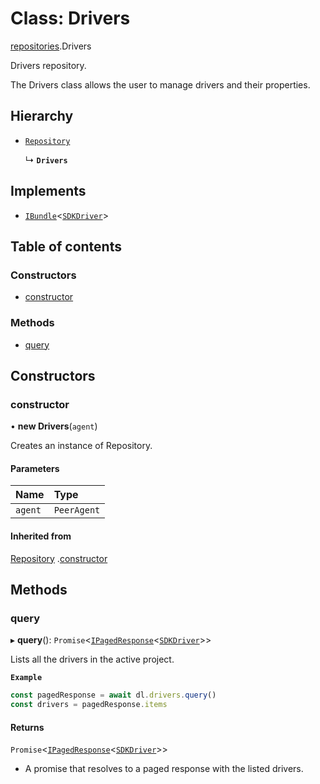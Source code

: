# Class: Drivers

[repositories](./repositories.md).Drivers

Drivers repository.

The Drivers class allows the user to manage drivers and their properties.

## Hierarchy

- [`Repository`](Repository.md)

  ↳ **`Drivers`**

## Implements

- [`IBundle`](../interfaces/IBundle.md)<[`SDKDriver`](SDKDriver.md)>

## Table of contents

### Constructors

- [constructor](Drivers.md#constructor)

### Methods

- [query](Drivers.md#query)

## Constructors

### constructor

• **new Drivers**(`agent`)

Creates an instance of Repository.

#### Parameters

| Name | Type |
| :------ | :------ |
| `agent` | `PeerAgent` |

#### Inherited from

[Repository](Repository.md)
.[constructor](Repository.md#constructor)

## Methods

### query

▸ **query**(): `Promise`<[`IPagedResponse`](../interfaces/IPagedResponse.md)<[`SDKDriver`](SDKDriver.md)>>

Lists all the drivers in the active project.

**`Example`**

```ts
const pagedResponse = await dl.drivers.query()
const drivers = pagedResponse.items
```

#### Returns

`Promise`<[`IPagedResponse`](../interfaces/IPagedResponse.md)<[`SDKDriver`](SDKDriver.md)>>

- A promise that resolves to a paged response with the listed drivers.
